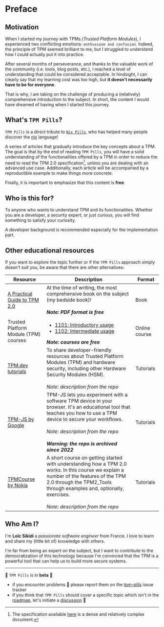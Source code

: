# Preface

## Motivation

When I started my journey with TPMs (*Trusted Platform Modules*), I experienced two conflicting emotions: `enthusiasm and confusion`. Indeed, the principle of TPM seemed brilliant to me, but I struggled to understand how I could actually put it into practice.

After several months of perseverance, and thanks to the valuable work of the community (i.e. tools, blog posts, etc.), I reached a level of understanding that could be considered acceptable. In hindsight, I can clearly say that my learning cost was too high, but **it doesn't necessarily have to be for everyone**.

That is why, I am taking on the challenge of producing a (relatively) comprehensive introduction to the subject. In short, the content I would have dreamed of having when I started this journey.

## What's `TPM Pills`?

<div class="info">
<code class="hljs">TPM Pills</code> is a direct tribute to <a href="https://nixos.org/guides/nix-pills" target="_blank"><code class="hljs">Nix Pills</code></a>, who has helped many people discover the <a href="https://nixos.org" target="_blank">nix</a> language!
</div>

A series of articles that gradually introduce the key concepts about a TPM. The goal is that by the end of reading `TPM Pills`, you will have a solid understanding of the functionalities offered by a TPM in order to reduce the need to read the TPM 2.0 specification[^1], unless you are dealing with an advanced use case. Additionally, each article will be accompanied by a reproductible example to make things more concrete.

Finally, it is important to emphasize that this content is **free**.

## Who is this for?

To anyone who wants to understand TPM and its functionalities. Whether you are a developer, a security expert, or just curious, you will find something to satisfy your curiosity.

<div class="warning">
A developer background is recommended especially for the implementation part.
</div>

## Other educational resources

If you want to explore the topic further or if the `TPM Pills` approach simply doesn't suit you, be aware that there are other alternatives:

| Resource | Description | Format |
| --- | --- | --- |
| [A Practical Guide to TPM 2.0](https://link.springer.com/book/10.1007/978-1-4302-6584-9) | At the time of writing, the most comprehensive book on the subject (my bedside book)! <br><br>***Note: PDF format is free*** | Book |
|  Trusted Platform Module (TPM) courses | <ul><li>[1101: Introductory usage](https://p.ost2.fyi/courses/course-v1:OpenSecurityTraining2+TC1101_IntroTPM+2024_v2/about)</li><li>[1102: Intermediate usage](https://p.ost2.fyi/courses/course-v1:OpenSecurityTraining2+TC1102_IntermediateTPM+2024_v1/about)</li></ul> ***Note: courses are free*** | Online course |
| [TPM.dev tutorials](https://github.com/tpm2dev/tpm.dev.tutorials) | To share developer-friendly resources about Trusted Platform Modules (TPM) and hardware security, including other Hardware Security Modules (HSM). <br><br>*Note: description from the repo*  | Tutorials |
| [TPM-JS by Google](https://github.com/tpm2dev/tpm.dev.tutorials) | TPM-JS lets you experiment with a software TPM device in your browser. It's an educational tool that teaches you how to use a TPM device to secure your workflows. <br><br>*Note: description from the repo*<br><br>***Warning: the repo is archived since 2022***  | Tutorials |
| [TPMCourse by Nokia](https://github.com/nokia/TPMCourse) | A short course on getting started with understanding how a TPM 2.0 works. In this course we explain a number of the features of the TPM 2.0 through the TPM2_Tools through examples and, optionally, exercises.<br><br>*Note: description from the repo*  | Tutorials |

## Who Am I?

I'm **Loïc Sikidi** a *passionate software engineer* from France. I love to learn and share my (little bit of) knowledge with others.

I'm far from being an expert on the subject, but I want to contribute to the democratization of this technology because I'm convinced that the TPM is a powerful tool that can help us to build more secure systems.

---

🚧 `TPM Pills` is in **beta** 🚧

* if you encounter problems 🙏 please report them on the [tpm-pills](https://github.com/loicsikidi/tpm-pills/issues) issue tracker
* if you think that `TPM Pills` should cover a specific topic which isn't in the [roadmap](https://github.com/loicsikidi/tpm-pills/blob/main/ROADMAP.md), let's initiate a [discussion](https://github.com/loicsikidi/tpm-pills/discussions/new?category=ideas) 💬

[^1]: The specification available [here](https://trustedcomputinggroup.org/resource/tpm-library-specification) is a dense and relatively complex document.